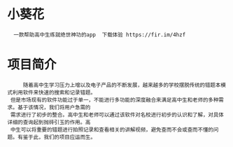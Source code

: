 # 小葵花 
      一款帮助高中生练就绝世神功的app  下载体验 https://fir.im/4hzf



# 项目简介
         随着高中生学习压力上增以及电子产品的不断发展，越来越多的学校摆脱传统的错题本模式利用软件来快速的搜索和记录错题。
     但是市场现有的软件功能过于单一，不能进行多功能的深度融合来满足高中生和老师的多种需求。基于该情况，我们将用户急需的
     需求进行了初步的整合。高中生和老师可以通过该软件对名校进行初步的认识和了解，对具体详细的查询起到抛砖引玉的作用。高
     中生可以将重要的错题进行拍照记录和查看相关的讲解视频，避免查而不会或查而不懂的问题。有鉴于此，我们的项目应运而生。

